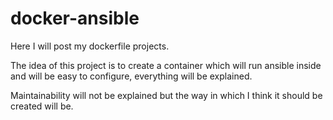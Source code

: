 # docker-ansible
Here I will post my dockerfile projects.

The idea of this project is to create a container which will run ansible inside and will be easy to configure, everything will be explained.

Maintainability will not be explained but the way in which I think it should be created will be.
